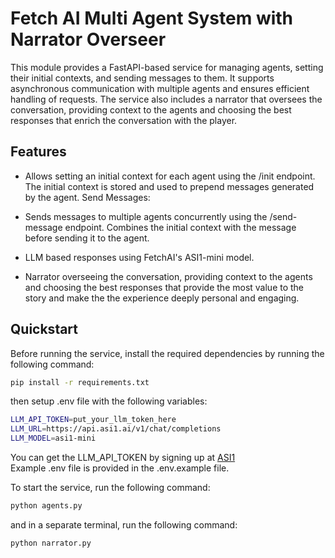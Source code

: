 # Fetch AI Multi Agent System with Narrator Overseer

This module provides a FastAPI-based service for managing agents, setting their initial contexts, and sending messages to them. It supports asynchronous communication with multiple agents and ensures efficient handling of requests. The service also includes a narrator that oversees the conversation, providing context to the agents and choosing the best responses that enrich the conversation with the player.

## Features

- Allows setting an initial context for each agent using the /init endpoint.
The initial context is stored and used to prepend messages generated by the agent.
Send Messages:

- Sends messages to multiple agents concurrently using the /send-message endpoint.
Combines the initial context with the message before sending it to the agent.

- LLM based responses using FetchAI's ASI1-mini model.

- Narrator overseeing the conversation, providing context to the agents and choosing the best responses that provide the most value to the story and make the the experience deeply personal and engaging.

## Quickstart

Before running the service, install the required dependencies by running the following command:

```bash
pip install -r requirements.txt
```

then setup .env file with the following variables:

```bash
LLM_API_TOKEN=put_your_llm_token_here
LLM_URL=https://api.asi1.ai/v1/chat/completions
LLM_MODEL=asi1-mini
```

You can get the LLM_API_TOKEN by signing up at [ASI1](https://asi1.ai/)  
Example .env file is provided in the .env.example file.

To start the service, run the following command:

```bash
python agents.py
```

and in a separate terminal, run the following command:

```bash
python narrator.py
```
